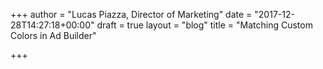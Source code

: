 +++
author = "Lucas Piazza, Director of Marketing"
date = "2017-12-28T14:27:18+00:00"
draft = true
layout = "blog"
title = "Matching Custom Colors in Ad Builder"

+++
